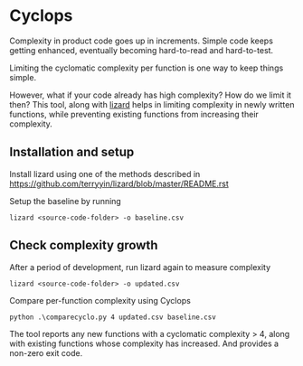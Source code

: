 # Cyclops

Complexity in product code goes up in increments. Simple code keeps getting enhanced, eventually becoming hard-to-read and hard-to-test.

Limiting the cyclomatic complexity per function is one way to keep things simple.

However, what if your code already has high complexity? How do we limit it then?
This tool, along with [lizard](https://github.com/terryyin/lizard) helps in limiting complexity in newly written functions, while preventing existing functions from increasing their complexity.

## Installation and setup

Install lizard using one of the methods described in https://github.com/terryyin/lizard/blob/master/README.rst

Setup the baseline by running

`lizard <source-code-folder> -o baseline.csv`

## Check complexity growth

After a period of development, run lizard again to measure complexity

`lizard <source-code-folder> -o updated.csv`

Compare per-function complexity using Cyclops

`python .\comparecyclo.py 4 updated.csv baseline.csv`

The tool reports any new functions with a cyclomatic complexity > 4, along with existing functions whose complexity has increased. And provides a non-zero exit code.
